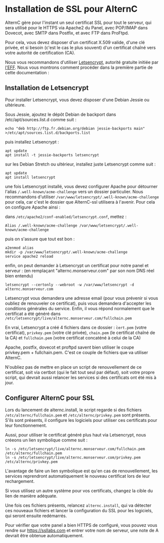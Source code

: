 
Installation de SSL pour AlternC
================================

AlternC gère pour l'instant un seul certificat SSL pour tout le serveur, qui sera utilisé pour le HTTPS via Apache2 du Panel, avec POP/IMAP dans Dovecot, avec SMTP dans Postfix, et avec FTP dans ProFtpd.

Pour cela, vous devez disposer d'un certificat X.509 valide, d'une clé privée, et si besoin (c'est le cas le plus souvent) d'un certificat chaîné vers votre autorité de certification (CA).

Nous vous recommandons d'utiliser [Letsencrypt](https://letsencrypt.org), autorité gratuite initiée par [l'EFF](https://www.eff.org). Nous vous montrons comment procéder dans la première partie de cette documentation : 

Installation de Letsencrypt
---------------------------

Pour installer Letsencrypt, vous devez disposer d'une Debian Jessie ou ultérieure.

Sous Jessie, ajoutez le dépôt Debian de backport dans /etc/apt/sources.list.d comme suit : 
```
echo "deb http://ftp.fr.debian.org/debian jessie-backports main" >/etc/apt/sources.list.d/backports.list
```

puis installez Letsencrypt : 

```
apt update
apt install -t jessie-backports letsencrypt 
```

sur les Debian Stretch ou ultérieur, installez juste Letsencrypt comme suit : 

```
apt update 
apt install letsencrypt
```

une fois Letsencrypt installé, vous devez configurer Apache pour détourner l'alias `/.well-known/acme-challenge` vers un dossier particulier. 
Nous recommandons d'utiliser `/var/www/letsencrypt/.well-known/acme-challenge` pour cela, car c'est le dossier que AlternC-ssl utilisera à l'avenir. 
Pour cela on configure Apache ainsi : 

dans `/etc/apache2/conf-enabled/letsencrypt.conf`, mettez : 

```
Alias /.well-known/acme-challenge /var/www/letsencrypt/.well-known/acme-challenge
```

puis on s'assure que tout est bon : 

```
a2enmod alias
mkdir -p /var/www/letsencrypt/.well-known/acme-challenge
service apache2 reload
```

enfin, on peut demander à Letsencrypt un certificat pour notre panel et serveur : (en remplaçant "alternc.monserveur.com" par son nom DNS réel bien entendu)

```
letsencrypt --certonly --webroot -w /var/www/letsencrypt -d alternc.monserveur.com
```

Letsencrypt vous demandera une adresse email (pour vous prévenir si vous oubliez de renouveler ce certificat), puis vous demandera d'accepter les conditions générales du service.
Enfin, il vous répond normalement que le certificat a été généré dans `/etc/letsencrypt/live/alternc.monserveur.com/fullchain.pem`

En vrai, Letsencrypt a créé 4 fichiers dans ce dossier : ̀`cert.pem` (votre certificat), `privkey.pem` (votre clé privée), `chain.pem` (le certificat chaîné de la CA) et `fullchain.pem` (votre certificat concaténé à celui de la CA)

Apache, postfix, dovecot et proftpd savent bien utiliser le coupe privkey.pem + fullchain.pem. C'est ce couple de fichiers que va utiliser AlternC.

N'oubliez pas de mettre en place un script de renouvellement de ce certificat, soit via certbot (qui le fait tout seul par défaut), soit votre propre script, qui devrait aussi relancer les services si des certificats ont été mis à jour.

Configurer AlternC pour SSL
---------------------------

Lors du lancement de alternc.install, le script regarde si des fichiers `/etc/alternc/fullchain.pem` et `/etc/alternc/privkey.pem` sont présents. S'ils sont présents, il configure les logiciels pour utiliser ces certificats pour leur fonctionnement. 

Aussi, pour utiliser le certificat généré plus haut via Letsencrypt, nous créeons un lien symbolique comme suit : 

```
ln -s /etc/letsencrypt/live/alternc.monserveur.com/fullchain.pem /etc/alternc/fullchain.pem
ln -s /etc/letsencrypt/live/alternc.monserveur.com/privkey.pem /etc/alternc/privkey.pem
```

L'avantage de faire un lien symbolique est qu'en cas de renouvellement, les services reprendront automatiquement le nouveau certificat lors de leur rechargement.

Si vous utilisez un autre système pour vos certificats, changez la cible du lien de manière adéquate.

Une fois ces fichiers présents, relancez `alternc.install`, qui va détecter ces nouveaux fichiers et lancer la configuration du SSL pour les logiciels, qui seront ensuite redémarrés.

Pour vérifier que votre panel a bien HTTPS de configuré, vous pouvez vous rendre sur https://ssllabs.com et entrer votre nom de serveur, une note de A devrait être obtenue automatiquement.



